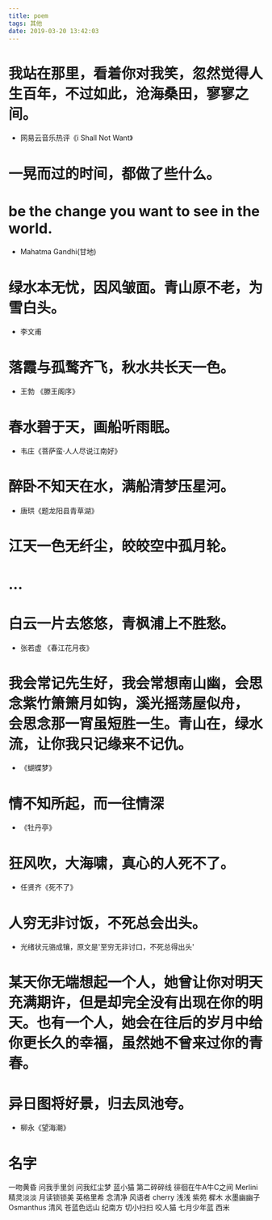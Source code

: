 ```yaml
---
title: poem
tags: 其他
date: 2019-03-20 13:42:03
---
```


# 我站在那里，看着你对我笑，忽然觉得人生百年，不过如此，沧海桑田，寥寥之间。
- 网易云音乐热评《i Shall Not Want》

# 一晃而过的时间，都做了些什么。

# be the change you want to see in the world.
- Mahatma Gandhi(甘地)

# 绿水本无忧，因风皱面。青山原不老，为雪白头。
- 李文甫

# 落霞与孤鹜齐飞，秋水共长天一色。
- 王勃 《滕王阁序》

# 春水碧于天，画船听雨眠。
- 韦庄《菩萨蛮·人人尽说江南好》

# 醉卧不知天在水，满船清梦压星河。
- 唐珙《题龙阳县青草湖》

# 江天一色无纤尘，皎皎空中孤月轮。
# ...
# 白云一片去悠悠，青枫浦上不胜愁。
- 张若虚 《春江花月夜》

# 我会常记先生好，我会常想南山幽，会思念紫竹箫箫月如钩，溪光摇荡屋似舟， 会思念那一宵虽短胜一生。青山在，绿水流，让你我只记缘来不记仇。
- 《蝴蝶梦》

# 情不知所起，而一往情深
- 《牡丹亭》

# 狂风吹，大海啸，真心的人死不了。
- 任贤齐《死不了》

# 人穷无非讨饭，不死总会出头。
- 光绪状元骆成镶，原文是'至穷无非讨口，不死总得出头'

# 某天你无端想起一个人，她曾让你对明天充满期许，但是却完全没有出现在你的明天。也有一个人，她会在往后的岁月中给你更长久的幸福，虽然她不曾来过你的青春。

# 异日图将好景，归去凤池夸。
- 柳永《望海潮》

# 名字
一吻黄昏
问我手里剑
问我红尘梦
蓝小猫
第二碎碎线
徘徊在牛A牛C之间
Merlini
精灵淡淡
月读锁锁美
英格里希
念清净
风语者
cherry
浅浅
紫苑
樨木
水墨幽幽子
Osmanthus
清风
苍蓝色远山
纪南方
切小扫扫
咬人猫
七月少年蓝
西米

